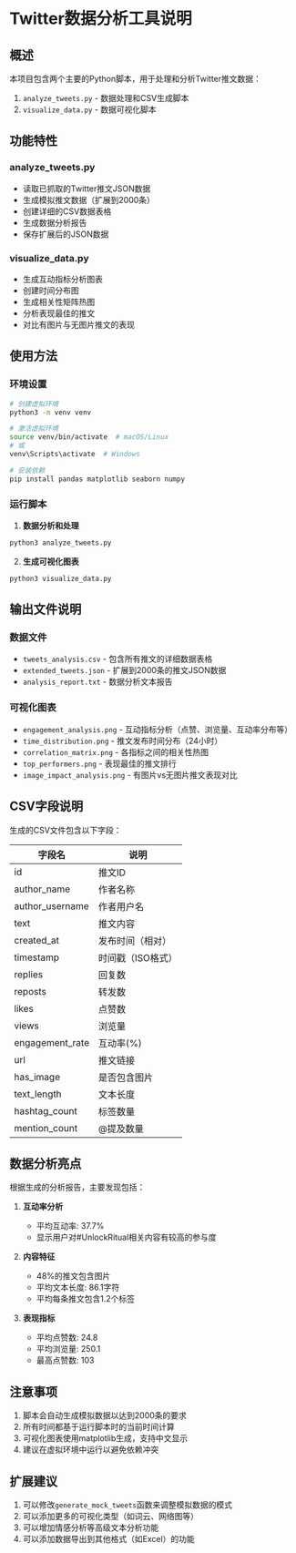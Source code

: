 # Twitter数据分析工具说明

## 概述
本项目包含两个主要的Python脚本，用于处理和分析Twitter推文数据：

1. `analyze_tweets.py` - 数据处理和CSV生成脚本
2. `visualize_data.py` - 数据可视化脚本

## 功能特性

### analyze_tweets.py
- 读取已抓取的Twitter推文JSON数据
- 生成模拟推文数据（扩展到2000条）
- 创建详细的CSV数据表格
- 生成数据分析报告
- 保存扩展后的JSON数据

### visualize_data.py
- 生成互动指标分析图表
- 创建时间分布图
- 生成相关性矩阵热图
- 分析表现最佳的推文
- 对比有图片与无图片推文的表现

## 使用方法

### 环境设置
```bash
# 创建虚拟环境
python3 -m venv venv

# 激活虚拟环境
source venv/bin/activate  # macOS/Linux
# 或
venv\Scripts\activate  # Windows

# 安装依赖
pip install pandas matplotlib seaborn numpy
```

### 运行脚本

1. **数据分析和处理**
```bash
python3 analyze_tweets.py
```

2. **生成可视化图表**
```bash
python3 visualize_data.py
```

## 输出文件说明

### 数据文件
- `tweets_analysis.csv` - 包含所有推文的详细数据表格
- `extended_tweets.json` - 扩展到2000条的推文JSON数据
- `analysis_report.txt` - 数据分析文本报告

### 可视化图表
- `engagement_analysis.png` - 互动指标分析（点赞、浏览量、互动率分布等）
- `time_distribution.png` - 推文发布时间分布（24小时）
- `correlation_matrix.png` - 各指标之间的相关性热图
- `top_performers.png` - 表现最佳的推文排行
- `image_impact_analysis.png` - 有图片vs无图片推文表现对比

## CSV字段说明

生成的CSV文件包含以下字段：

| 字段名 | 说明 |
|--------|------|
| id | 推文ID |
| author_name | 作者名称 |
| author_username | 作者用户名 |
| text | 推文内容 |
| created_at | 发布时间（相对） |
| timestamp | 时间戳（ISO格式） |
| replies | 回复数 |
| reposts | 转发数 |
| likes | 点赞数 |
| views | 浏览量 |
| engagement_rate | 互动率(%) |
| url | 推文链接 |
| has_image | 是否包含图片 |
| text_length | 文本长度 |
| hashtag_count | 标签数量 |
| mention_count | @提及数量 |

## 数据分析亮点

根据生成的分析报告，主要发现包括：

1. **互动率分析**
   - 平均互动率: 37.7%
   - 显示用户对#UnlockRitual相关内容有较高的参与度

2. **内容特征**
   - 48%的推文包含图片
   - 平均文本长度: 86.1字符
   - 平均每条推文包含1.2个标签

3. **表现指标**
   - 平均点赞数: 24.8
   - 平均浏览量: 250.1
   - 最高点赞数: 103

## 注意事项

1. 脚本会自动生成模拟数据以达到2000条的要求
2. 所有时间都基于运行脚本时的当前时间计算
3. 可视化图表使用matplotlib生成，支持中文显示
4. 建议在虚拟环境中运行以避免依赖冲突

## 扩展建议

1. 可以修改`generate_mock_tweets`函数来调整模拟数据的模式
2. 可以添加更多的可视化类型（如词云、网络图等）
3. 可以增加情感分析等高级文本分析功能
4. 可以添加数据导出到其他格式（如Excel）的功能